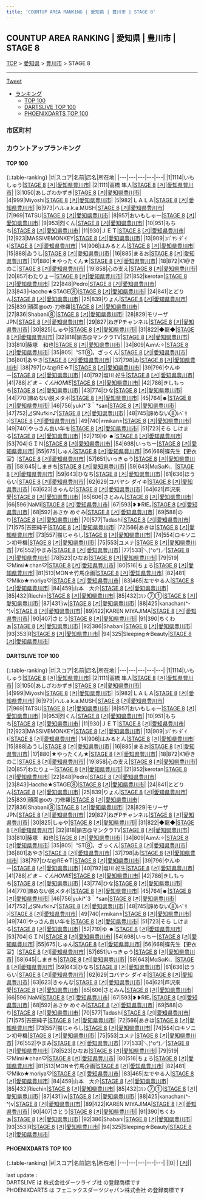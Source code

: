 ```yaml
---
title: 'COUNTUP AREA RANKING | 愛知県 | 豊川市 | STAGE 8'
---
```

## COUNTUP AREA RANKING | 愛知県 | 豊川市 | STAGE 8

[TOP](/darts/rank/) > [愛知県](/darts/rank/愛知県/) > [豊川市](/darts/rank/愛知県/豊川市/) > STAGE 8

___

<a href="https://twitter.com/share?ref_src=twsrc%5Etfw" data-text="COUNTUP AREA RANKING | 愛知県豊川市STAGE 8" class="twitter-share-button" data-hashtags="DARTSLIVE,PHOENIXDARTS,darts,ダーツ" data-show-count="false">Tweet</a>

* [ランキング](#カウントアップランキング)
    * [TOP 100](#top-100)
    * [DARTSLIVE TOP 100](#dartslive-top-100)
    * [PHOENIXDARTS TOP 100](#phoenixdarts-top-100)

### 市区町村

<ul>

</ul>

### カウントアップランキング

#### TOP 100



{:.table-ranking}
|#|スコア|名前|店名|所在地|
|---|---|---|---|---|
|1|1114|<span class="rank-name-dl">いもしゅう</span>|<a href="/darts/rank/shops/cda87fc7fda739930d9b047a20a7ba1e.html">STAGE 8</a> <a href="https://search.dartslive.com/jp/shop/cda87fc7fda739930d9b047a20a7ba1e">[↗]</a>|<a href="/darts/rank/愛知県/豊川市">愛知県豊川市</a>|
|2|1111|<span class="rank-name-dl">高橋 隼人</span>|<a href="/darts/rank/shops/cda87fc7fda739930d9b047a20a7ba1e.html">STAGE 8</a> <a href="https://search.dartslive.com/jp/shop/cda87fc7fda739930d9b047a20a7ba1e">[↗]</a>|<a href="/darts/rank/愛知県/豊川市">愛知県豊川市</a>|
|3|1050|<span class="rank-name-dl">あしざわかずき</span>|<a href="/darts/rank/shops/cda87fc7fda739930d9b047a20a7ba1e.html">STAGE 8</a> <a href="https://search.dartslive.com/jp/shop/cda87fc7fda739930d9b047a20a7ba1e">[↗]</a>|<a href="/darts/rank/愛知県/豊川市">愛知県豊川市</a>|
|4|999|<span class="rank-name-dl">Miyoshi</span>|<a href="/darts/rank/shops/cda87fc7fda739930d9b047a20a7ba1e.html">STAGE 8</a> <a href="https://search.dartslive.com/jp/shop/cda87fc7fda739930d9b047a20a7ba1e">[↗]</a>|<a href="/darts/rank/愛知県/豊川市">愛知県豊川市</a>|
|5|982|<span class="rank-name-dl">ＬＡＬＡ</span>|<a href="/darts/rank/shops/cda87fc7fda739930d9b047a20a7ba1e.html">STAGE 8</a> <a href="https://search.dartslive.com/jp/shop/cda87fc7fda739930d9b047a20a7ba1e">[↗]</a>|<a href="/darts/rank/愛知県/豊川市">愛知県豊川市</a>|
|6|973|<span class="rank-name-dl">ハル.a.k.a.MUSH</span>|<a href="/darts/rank/shops/cda87fc7fda739930d9b047a20a7ba1e.html">STAGE 8</a> <a href="https://search.dartslive.com/jp/shop/cda87fc7fda739930d9b047a20a7ba1e">[↗]</a>|<a href="/darts/rank/愛知県/豊川市">愛知県豊川市</a>|
|7|969|<span class="rank-name-dl">TATSU</span>|<a href="/darts/rank/shops/cda87fc7fda739930d9b047a20a7ba1e.html">STAGE 8</a> <a href="https://search.dartslive.com/jp/shop/cda87fc7fda739930d9b047a20a7ba1e">[↗]</a>|<a href="/darts/rank/愛知県/豊川市">愛知県豊川市</a>|
|8|957|<span class="rank-name-dl">おいもしゅー</span>|<a href="/darts/rank/shops/cda87fc7fda739930d9b047a20a7ba1e.html">STAGE 8</a> <a href="https://search.dartslive.com/jp/shop/cda87fc7fda739930d9b047a20a7ba1e">[↗]</a>|<a href="/darts/rank/愛知県/豊川市">愛知県豊川市</a>|
|9|953|<span class="rank-name-dl">烈くん</span>|<a href="/darts/rank/shops/cda87fc7fda739930d9b047a20a7ba1e.html">STAGE 8</a> <a href="https://search.dartslive.com/jp/shop/cda87fc7fda739930d9b047a20a7ba1e">[↗]</a>|<a href="/darts/rank/愛知県/豊川市">愛知県豊川市</a>|
|10|951|<span class="rank-name-dl">もちち</span>|<a href="/darts/rank/shops/cda87fc7fda739930d9b047a20a7ba1e.html">STAGE 8</a> <a href="https://search.dartslive.com/jp/shop/cda87fc7fda739930d9b047a20a7ba1e">[↗]</a>|<a href="/darts/rank/愛知県/豊川市">愛知県豊川市</a>|
|11|930|<span class="rank-name-dl">ＪＥＴ</span>|<a href="/darts/rank/shops/cda87fc7fda739930d9b047a20a7ba1e.html">STAGE 8</a> <a href="https://search.dartslive.com/jp/shop/cda87fc7fda739930d9b047a20a7ba1e">[↗]</a>|<a href="/darts/rank/愛知県/豊川市">愛知県豊川市</a>|
|12|923|<span class="rank-name-dl">MASSIVEMONKEY</span>|<a href="/darts/rank/shops/cda87fc7fda739930d9b047a20a7ba1e.html">STAGE 8</a> <a href="https://search.dartslive.com/jp/shop/cda87fc7fda739930d9b047a20a7ba1e">[↗]</a>|<a href="/darts/rank/愛知県/豊川市">愛知県豊川市</a>|
|13|909|<span class="rank-name-dl">ｺﾊﾞﾔｼ ﾀﾞｲｷ</span>|<a href="/darts/rank/shops/cda87fc7fda739930d9b047a20a7ba1e.html">STAGE 8</a> <a href="https://search.dartslive.com/jp/shop/cda87fc7fda739930d9b047a20a7ba1e">[↗]</a>|<a href="/darts/rank/愛知県/豊川市">愛知県豊川市</a>|
|14|906|<span class="rank-name-dl">はみるとん</span>|<a href="/darts/rank/shops/cda87fc7fda739930d9b047a20a7ba1e.html">STAGE 8</a> <a href="https://search.dartslive.com/jp/shop/cda87fc7fda739930d9b047a20a7ba1e">[↗]</a>|<a href="/darts/rank/愛知県/豊川市">愛知県豊川市</a>|
|15|888|<span class="rank-name-dl">ゐうし</span>|<a href="/darts/rank/shops/cda87fc7fda739930d9b047a20a7ba1e.html">STAGE 8</a> <a href="https://search.dartslive.com/jp/shop/cda87fc7fda739930d9b047a20a7ba1e">[↗]</a>|<a href="/darts/rank/愛知県/豊川市">愛知県豊川市</a>|
|16|885|<span class="rank-name-dl">まるお</span>|<a href="/darts/rank/shops/cda87fc7fda739930d9b047a20a7ba1e.html">STAGE 8</a> <a href="https://search.dartslive.com/jp/shop/cda87fc7fda739930d9b047a20a7ba1e">[↗]</a>|<a href="/darts/rank/愛知県/豊川市">愛知県豊川市</a>|
|17|880|<span class="rank-name-dl">★やったくん★</span>|<a href="/darts/rank/shops/cda87fc7fda739930d9b047a20a7ba1e.html">STAGE 8</a> <a href="https://search.dartslive.com/jp/shop/cda87fc7fda739930d9b047a20a7ba1e">[↗]</a>|<a href="/darts/rank/愛知県/豊川市">愛知県豊川市</a>|
|18|872|<span class="rank-name-dl">K1@きのこ</span>|<a href="/darts/rank/shops/cda87fc7fda739930d9b047a20a7ba1e.html">STAGE 8</a> <a href="https://search.dartslive.com/jp/shop/cda87fc7fda739930d9b047a20a7ba1e">[↗]</a>|<a href="/darts/rank/愛知県/豊川市">愛知県豊川市</a>|
|19|858|<span class="rank-name-dl">心の支え</span>|<a href="/darts/rank/shops/cda87fc7fda739930d9b047a20a7ba1e.html">STAGE 8</a> <a href="https://search.dartslive.com/jp/shop/cda87fc7fda739930d9b047a20a7ba1e">[↗]</a>|<a href="/darts/rank/愛知県/豊川市">愛知県豊川市</a>|
|20|857|<span class="rank-name-dl">わたりょー</span>|<a href="/darts/rank/shops/cda87fc7fda739930d9b047a20a7ba1e.html">STAGE 8</a> <a href="https://search.dartslive.com/jp/shop/cda87fc7fda739930d9b047a20a7ba1e">[↗]</a>|<a href="/darts/rank/愛知県/豊川市">愛知県豊川市</a>|
|21|852|<span class="rank-name-dl">kerotan</span>|<a href="/darts/rank/shops/cda87fc7fda739930d9b047a20a7ba1e.html">STAGE 8</a> <a href="https://search.dartslive.com/jp/shop/cda87fc7fda739930d9b047a20a7ba1e">[↗]</a>|<a href="/darts/rank/愛知県/豊川市">愛知県豊川市</a>|
|22|848|<span class="rank-name-dl">Pedro</span>|<a href="/darts/rank/shops/cda87fc7fda739930d9b047a20a7ba1e.html">STAGE 8</a> <a href="https://search.dartslive.com/jp/shop/cda87fc7fda739930d9b047a20a7ba1e">[↗]</a>|<a href="/darts/rank/愛知県/豊川市">愛知県豊川市</a>|
|23|843|<span class="rank-name-dl">Haccho★STAGE⑧</span>|<a href="/darts/rank/shops/cda87fc7fda739930d9b047a20a7ba1e.html">STAGE 8</a> <a href="https://search.dartslive.com/jp/shop/cda87fc7fda739930d9b047a20a7ba1e">[↗]</a>|<a href="/darts/rank/愛知県/豊川市">愛知県豊川市</a>|
|24|841|<span class="rank-name-dl">とどりん</span>|<a href="/darts/rank/shops/cda87fc7fda739930d9b047a20a7ba1e.html">STAGE 8</a> <a href="https://search.dartslive.com/jp/shop/cda87fc7fda739930d9b047a20a7ba1e">[↗]</a>|<a href="/darts/rank/愛知県/豊川市">愛知県豊川市</a>|
|25|839|<span class="rank-name-dl">りょん</span>|<a href="/darts/rank/shops/cda87fc7fda739930d9b047a20a7ba1e.html">STAGE 8</a> <a href="https://search.dartslive.com/jp/shop/cda87fc7fda739930d9b047a20a7ba1e">[↗]</a>|<a href="/darts/rank/愛知県/豊川市">愛知県豊川市</a>|
|25|839|<span class="rank-name-dl">顔面@oの-刀修羅</span>|<a href="/darts/rank/shops/cda87fc7fda739930d9b047a20a7ba1e.html">STAGE 8</a> <a href="https://search.dartslive.com/jp/shop/cda87fc7fda739930d9b047a20a7ba1e">[↗]</a>|<a href="/darts/rank/愛知県/豊川市">愛知県豊川市</a>|
|27|836|<span class="rank-name-dl">Shabani⑧</span>|<a href="/darts/rank/shops/cda87fc7fda739930d9b047a20a7ba1e.html">STAGE 8</a> <a href="https://search.dartslive.com/jp/shop/cda87fc7fda739930d9b047a20a7ba1e">[↗]</a>|<a href="/darts/rank/愛知県/豊川市">愛知県豊川市</a>|
|28|829|<span class="rank-name-dl">モリーザ JPN</span>|<a href="/darts/rank/shops/cda87fc7fda739930d9b047a20a7ba1e.html">STAGE 8</a> <a href="https://search.dartslive.com/jp/shop/cda87fc7fda739930d9b047a20a7ba1e">[↗]</a>|<a href="/darts/rank/愛知県/豊川市">愛知県豊川市</a>|
|29|827|<span class="rank-name-dl">ねぎPチャンネル</span>|<a href="/darts/rank/shops/cda87fc7fda739930d9b047a20a7ba1e.html">STAGE 8</a> <a href="https://search.dartslive.com/jp/shop/cda87fc7fda739930d9b047a20a7ba1e">[↗]</a>|<a href="/darts/rank/愛知県/豊川市">愛知県豊川市</a>|
|30|825|<span class="rank-name-dl">しゅや</span>|<a href="/darts/rank/shops/cda87fc7fda739930d9b047a20a7ba1e.html">STAGE 8</a> <a href="https://search.dartslive.com/jp/shop/cda87fc7fda739930d9b047a20a7ba1e">[↗]</a>|<a href="/darts/rank/愛知県/豊川市">愛知県豊川市</a>|
|31|822|<span class="rank-name-dl">◆龍◆</span>|<a href="/darts/rank/shops/cda87fc7fda739930d9b047a20a7ba1e.html">STAGE 8</a> <a href="https://search.dartslive.com/jp/shop/cda87fc7fda739930d9b047a20a7ba1e">[↗]</a>|<a href="/darts/rank/愛知県/豊川市">愛知県豊川市</a>|
|32|818|<span class="rank-name-dl">諭吉@マンクラTV</span>|<a href="/darts/rank/shops/cda87fc7fda739930d9b047a20a7ba1e.html">STAGE 8</a> <a href="https://search.dartslive.com/jp/shop/cda87fc7fda739930d9b047a20a7ba1e">[↗]</a>|<a href="/darts/rank/愛知県/豊川市">愛知県豊川市</a>|
|33|810|<span class="rank-name-dl">藤塚　和也</span>|<a href="/darts/rank/shops/cda87fc7fda739930d9b047a20a7ba1e.html">STAGE 8</a> <a href="https://search.dartslive.com/jp/shop/cda87fc7fda739930d9b047a20a7ba1e">[↗]</a>|<a href="/darts/rank/愛知県/豊川市">愛知県豊川市</a>|
|34|809|<span class="rank-name-dl">Aɹmʎ:✧︎</span>|<a href="/darts/rank/shops/cda87fc7fda739930d9b047a20a7ba1e.html">STAGE 8</a> <a href="https://search.dartslive.com/jp/shop/cda87fc7fda739930d9b047a20a7ba1e">[↗]</a>|<a href="/darts/rank/愛知県/豊川市">愛知県豊川市</a>|
|35|805|<span class="rank-name-dl">〝ST⑧〟ざっくん</span>|<a href="/darts/rank/shops/cda87fc7fda739930d9b047a20a7ba1e.html">STAGE 8</a> <a href="https://search.dartslive.com/jp/shop/cda87fc7fda739930d9b047a20a7ba1e">[↗]</a>|<a href="/darts/rank/愛知県/豊川市">愛知県豊川市</a>|
|36|801|<span class="rank-name-dl">あやき</span>|<a href="/darts/rank/shops/cda87fc7fda739930d9b047a20a7ba1e.html">STAGE 8</a> <a href="https://search.dartslive.com/jp/shop/cda87fc7fda739930d9b047a20a7ba1e">[↗]</a>|<a href="/darts/rank/愛知県/豊川市">愛知県豊川市</a>|
|37|798|<span class="rank-name-dl">ゐ</span>|<a href="/darts/rank/shops/cda87fc7fda739930d9b047a20a7ba1e.html">STAGE 8</a> <a href="https://search.dartslive.com/jp/shop/cda87fc7fda739930d9b047a20a7ba1e">[↗]</a>|<a href="/darts/rank/愛知県/豊川市">愛知県豊川市</a>|
|38|797|<span class="rank-name-dl">ひな@RE☆T</span>|<a href="/darts/rank/shops/cda87fc7fda739930d9b047a20a7ba1e.html">STAGE 8</a> <a href="https://search.dartslive.com/jp/shop/cda87fc7fda739930d9b047a20a7ba1e">[↗]</a>|<a href="/darts/rank/愛知県/豊川市">愛知県豊川市</a>|
|39|796|<span class="rank-name-dl">やんゆー</span>|<a href="/darts/rank/shops/cda87fc7fda739930d9b047a20a7ba1e.html">STAGE 8</a> <a href="https://search.dartslive.com/jp/shop/cda87fc7fda739930d9b047a20a7ba1e">[↗]</a>|<a href="/darts/rank/愛知県/豊川市">愛知県豊川市</a>|
|40|792|<span class="rank-name-dl">塩川 妃生</span>|<a href="/darts/rank/shops/cda87fc7fda739930d9b047a20a7ba1e.html">STAGE 8</a> <a href="https://search.dartslive.com/jp/shop/cda87fc7fda739930d9b047a20a7ba1e">[↗]</a>|<a href="/darts/rank/愛知県/豊川市">愛知県豊川市</a>|
|41|788|<span class="rank-name-dl">ど$ま-くんHOMIE$</span>|<a href="/darts/rank/shops/cda87fc7fda739930d9b047a20a7ba1e.html">STAGE 8</a> <a href="https://search.dartslive.com/jp/shop/cda87fc7fda739930d9b047a20a7ba1e">[↗]</a>|<a href="/darts/rank/愛知県/豊川市">愛知県豊川市</a>|
|42|786|<span class="rank-name-dl">きしもっち</span>|<a href="/darts/rank/shops/cda87fc7fda739930d9b047a20a7ba1e.html">STAGE 8</a> <a href="https://search.dartslive.com/jp/shop/cda87fc7fda739930d9b047a20a7ba1e">[↗]</a>|<a href="/darts/rank/愛知県/豊川市">愛知県豊川市</a>|
|43|774|<span class="rank-name-dl">ひな</span>|<a href="/darts/rank/shops/cda87fc7fda739930d9b047a20a7ba1e.html">STAGE 8</a> <a href="https://search.dartslive.com/jp/shop/cda87fc7fda739930d9b047a20a7ba1e">[↗]</a>|<a href="/darts/rank/愛知県/豊川市">愛知県豊川市</a>|
|44|770|<span class="rank-name-dl">諦めない脱メタボ</span>|<a href="/darts/rank/shops/cda87fc7fda739930d9b047a20a7ba1e.html">STAGE 8</a> <a href="https://search.dartslive.com/jp/shop/cda87fc7fda739930d9b047a20a7ba1e">[↗]</a>|<a href="/darts/rank/愛知県/豊川市">愛知県豊川市</a>|
|45|764|<span class="rank-name-dl">☻</span>|<a href="/darts/rank/shops/cda87fc7fda739930d9b047a20a7ba1e.html">STAGE 8</a> <a href="https://search.dartslive.com/jp/shop/cda87fc7fda739930d9b047a20a7ba1e">[↗]</a>|<a href="/darts/rank/愛知県/豊川市">愛知県豊川市</a>|
|46|756|<span class="rank-name-dl">yuki*´3｀*san</span>|<a href="/darts/rank/shops/cda87fc7fda739930d9b047a20a7ba1e.html">STAGE 8</a> <a href="https://search.dartslive.com/jp/shop/cda87fc7fda739930d9b047a20a7ba1e">[↗]</a>|<a href="/darts/rank/愛知県/豊川市">愛知県豊川市</a>|
|47|752|<span class="rank-name-dl">⊿SNufkin♪</span>|<a href="/darts/rank/shops/cda87fc7fda739930d9b047a20a7ba1e.html">STAGE 8</a> <a href="https://search.dartslive.com/jp/shop/cda87fc7fda739930d9b047a20a7ba1e">[↗]</a>|<a href="/darts/rank/愛知県/豊川市">愛知県豊川市</a>|
|48|745|<span class="rank-name-dl">諦めない⑧ﾚﾍﾞﾘﾝ</span>|<a href="/darts/rank/shops/cda87fc7fda739930d9b047a20a7ba1e.html">STAGE 8</a> <a href="https://search.dartslive.com/jp/shop/cda87fc7fda739930d9b047a20a7ba1e">[↗]</a>|<a href="/darts/rank/愛知県/豊川市">愛知県豊川市</a>|
|49|740|<span class="rank-name-dl">⭐︎mikan⭐︎</span>|<a href="/darts/rank/shops/cda87fc7fda739930d9b047a20a7ba1e.html">STAGE 8</a> <a href="https://search.dartslive.com/jp/shop/cda87fc7fda739930d9b047a20a7ba1e">[↗]</a>|<a href="/darts/rank/愛知県/豊川市">愛知県豊川市</a>|
|49|740|<span class="rank-name-dl">やっさん良い年を</span>|<a href="/darts/rank/shops/cda87fc7fda739930d9b047a20a7ba1e.html">STAGE 8</a> <a href="https://search.dartslive.com/jp/shop/cda87fc7fda739930d9b047a20a7ba1e">[↗]</a>|<a href="/darts/rank/愛知県/豊川市">愛知県豊川市</a>|
|51|723|<span class="rank-name-dl">そら しけまる</span>|<a href="/darts/rank/shops/cda87fc7fda739930d9b047a20a7ba1e.html">STAGE 8</a> <a href="https://search.dartslive.com/jp/shop/cda87fc7fda739930d9b047a20a7ba1e">[↗]</a>|<a href="/darts/rank/愛知県/豊川市">愛知県豊川市</a>|
|52|719|<span class="rank-name-dl">ゆ ☻</span>|<a href="/darts/rank/shops/cda87fc7fda739930d9b047a20a7ba1e.html">STAGE 8</a> <a href="https://search.dartslive.com/jp/shop/cda87fc7fda739930d9b047a20a7ba1e">[↗]</a>|<a href="/darts/rank/愛知県/豊川市">愛知県豊川市</a>|
|53|704|<span class="rank-name-dl">ＧＩＮ</span>|<a href="/darts/rank/shops/cda87fc7fda739930d9b047a20a7ba1e.html">STAGE 8</a> <a href="https://search.dartslive.com/jp/shop/cda87fc7fda739930d9b047a20a7ba1e">[↗]</a>|<a href="/darts/rank/愛知県/豊川市">愛知県豊川市</a>|
|54|698|<span class="rank-name-dl">いっちー</span>|<a href="/darts/rank/shops/cda87fc7fda739930d9b047a20a7ba1e.html">STAGE 8</a> <a href="https://search.dartslive.com/jp/shop/cda87fc7fda739930d9b047a20a7ba1e">[↗]</a>|<a href="/darts/rank/愛知県/豊川市">愛知県豊川市</a>|
|55|675|<span class="rank-name-dl">しゅん</span>|<a href="/darts/rank/shops/cda87fc7fda739930d9b047a20a7ba1e.html">STAGE 8</a> <a href="https://search.dartslive.com/jp/shop/cda87fc7fda739930d9b047a20a7ba1e">[↗]</a>|<a href="/darts/rank/愛知県/豊川市">愛知県豊川市</a>|
|56|668|<span class="rank-name-dl">蝶先生【更衣室】</span>|<a href="/darts/rank/shops/cda87fc7fda739930d9b047a20a7ba1e.html">STAGE 8</a> <a href="https://search.dartslive.com/jp/shop/cda87fc7fda739930d9b047a20a7ba1e">[↗]</a>|<a href="/darts/rank/愛知県/豊川市">愛知県豊川市</a>|
|57|651|<span class="rank-name-dl">いっきゅう</span>|<a href="/darts/rank/shops/cda87fc7fda739930d9b047a20a7ba1e.html">STAGE 8</a> <a href="https://search.dartslive.com/jp/shop/cda87fc7fda739930d9b047a20a7ba1e">[↗]</a>|<a href="/darts/rank/愛知県/豊川市">愛知県豊川市</a>|
|58|645|<span class="rank-name-dl">しまきち</span>|<a href="/darts/rank/shops/cda87fc7fda739930d9b047a20a7ba1e.html">STAGE 8</a> <a href="https://search.dartslive.com/jp/shop/cda87fc7fda739930d9b047a20a7ba1e">[↗]</a>|<a href="/darts/rank/愛知県/豊川市">愛知県豊川市</a>|
|59|643|<span class="rank-name-dl">ΜαSαΚι．</span>|<a href="/darts/rank/shops/cda87fc7fda739930d9b047a20a7ba1e.html">STAGE 8</a> <a href="https://search.dartslive.com/jp/shop/cda87fc7fda739930d9b047a20a7ba1e">[↗]</a>|<a href="/darts/rank/愛知県/豊川市">愛知県豊川市</a>|
|59|643|<span class="rank-name-dl">ひなち</span>|<a href="/darts/rank/shops/cda87fc7fda739930d9b047a20a7ba1e.html">STAGE 8</a> <a href="https://search.dartslive.com/jp/shop/cda87fc7fda739930d9b047a20a7ba1e">[↗]</a>|<a href="/darts/rank/愛知県/豊川市">愛知県豊川市</a>|
|61|636|<span class="rank-name-dl">ほうらい</span>|<a href="/darts/rank/shops/cda87fc7fda739930d9b047a20a7ba1e.html">STAGE 8</a> <a href="https://search.dartslive.com/jp/shop/cda87fc7fda739930d9b047a20a7ba1e">[↗]</a>|<a href="/darts/rank/愛知県/豊川市">愛知県豊川市</a>|
|62|629|<span class="rank-name-dl">コバヤシ ダイキ</span>|<a href="/darts/rank/shops/cda87fc7fda739930d9b047a20a7ba1e.html">STAGE 8</a> <a href="https://search.dartslive.com/jp/shop/cda87fc7fda739930d9b047a20a7ba1e">[↗]</a>|<a href="/darts/rank/愛知県/豊川市">愛知県豊川市</a>|
|63|623|<span class="rank-name-dl">きゃんな</span>|<a href="/darts/rank/shops/cda87fc7fda739930d9b047a20a7ba1e.html">STAGE 8</a> <a href="https://search.dartslive.com/jp/shop/cda87fc7fda739930d9b047a20a7ba1e">[↗]</a>|<a href="/darts/rank/愛知県/豊川市">愛知県豊川市</a>|
|64|621|<span class="rank-name-dl">芦沢來愛</span>|<a href="/darts/rank/shops/cda87fc7fda739930d9b047a20a7ba1e.html">STAGE 8</a> <a href="https://search.dartslive.com/jp/shop/cda87fc7fda739930d9b047a20a7ba1e">[↗]</a>|<a href="/darts/rank/愛知県/豊川市">愛知県豊川市</a>|
|65|606|<span class="rank-name-dl">さとみん</span>|<a href="/darts/rank/shops/cda87fc7fda739930d9b047a20a7ba1e.html">STAGE 8</a> <a href="https://search.dartslive.com/jp/shop/cda87fc7fda739930d9b047a20a7ba1e">[↗]</a>|<a href="/darts/rank/愛知県/豊川市">愛知県豊川市</a>|
|66|596|<span class="rank-name-dl">NaMi</span>|<a href="/darts/rank/shops/cda87fc7fda739930d9b047a20a7ba1e.html">STAGE 8</a> <a href="https://search.dartslive.com/jp/shop/cda87fc7fda739930d9b047a20a7ba1e">[↗]</a>|<a href="/darts/rank/愛知県/豊川市">愛知県豊川市</a>|
|67|593|<span class="rank-name-dl">❥❥RIE｡</span>|<a href="/darts/rank/shops/cda87fc7fda739930d9b047a20a7ba1e.html">STAGE 8</a> <a href="https://search.dartslive.com/jp/shop/cda87fc7fda739930d9b047a20a7ba1e">[↗]</a>|<a href="/darts/rank/愛知県/豊川市">愛知県豊川市</a>|
|68|592|<span class="rank-name-dl">あさか めぐみ</span>|<a href="/darts/rank/shops/cda87fc7fda739930d9b047a20a7ba1e.html">STAGE 8</a> <a href="https://search.dartslive.com/jp/shop/cda87fc7fda739930d9b047a20a7ba1e">[↗]</a>|<a href="/darts/rank/愛知県/豊川市">愛知県豊川市</a>|
|69|588|<span class="rank-name-dl">のり</span>|<a href="/darts/rank/shops/cda87fc7fda739930d9b047a20a7ba1e.html">STAGE 8</a> <a href="https://search.dartslive.com/jp/shop/cda87fc7fda739930d9b047a20a7ba1e">[↗]</a>|<a href="/darts/rank/愛知県/豊川市">愛知県豊川市</a>|
|70|577|<span class="rank-name-dl">Tadashi</span>|<a href="/darts/rank/shops/cda87fc7fda739930d9b047a20a7ba1e.html">STAGE 8</a> <a href="https://search.dartslive.com/jp/shop/cda87fc7fda739930d9b047a20a7ba1e">[↗]</a>|<a href="/darts/rank/愛知県/豊川市">愛知県豊川市</a>|
|71|575|<span class="rank-name-dl">吉田純子</span>|<a href="/darts/rank/shops/cda87fc7fda739930d9b047a20a7ba1e.html">STAGE 8</a> <a href="https://search.dartslive.com/jp/shop/cda87fc7fda739930d9b047a20a7ba1e">[↗]</a>|<a href="/darts/rank/愛知県/豊川市">愛知県豊川市</a>|
|72|566|<span class="rank-name-dl">あきは</span>|<a href="/darts/rank/shops/cda87fc7fda739930d9b047a20a7ba1e.html">STAGE 8</a> <a href="https://search.dartslive.com/jp/shop/cda87fc7fda739930d9b047a20a7ba1e">[↗]</a>|<a href="/darts/rank/愛知県/豊川市">愛知県豊川市</a>|
|73|557|<span class="rank-name-dl">猫じゃらし</span>|<a href="/darts/rank/shops/cda87fc7fda739930d9b047a20a7ba1e.html">STAGE 8</a> <a href="https://search.dartslive.com/jp/shop/cda87fc7fda739930d9b047a20a7ba1e">[↗]</a>|<a href="/darts/rank/愛知県/豊川市">愛知県豊川市</a>|
|74|554|<span class="rank-name-dl">ロキソニン初号機</span>|<a href="/darts/rank/shops/cda87fc7fda739930d9b047a20a7ba1e.html">STAGE 8</a> <a href="https://search.dartslive.com/jp/shop/cda87fc7fda739930d9b047a20a7ba1e">[↗]</a>|<a href="/darts/rank/愛知県/豊川市">愛知県豊川市</a>|
|75|553|<span class="rank-name-dl">ユメナ</span>|<a href="/darts/rank/shops/cda87fc7fda739930d9b047a20a7ba1e.html">STAGE 8</a> <a href="https://search.dartslive.com/jp/shop/cda87fc7fda739930d9b047a20a7ba1e">[↗]</a>|<a href="/darts/rank/愛知県/豊川市">愛知県豊川市</a>|
|76|552|<span class="rank-name-dl">やまみ</span>|<a href="/darts/rank/shops/cda87fc7fda739930d9b047a20a7ba1e.html">STAGE 8</a> <a href="https://search.dartslive.com/jp/shop/cda87fc7fda739930d9b047a20a7ba1e">[↗]</a>|<a href="/darts/rank/愛知県/豊川市">愛知県豊川市</a>|
|77|533|<span class="rank-name-dl">＼(^o^)／</span>|<a href="/darts/rank/shops/cda87fc7fda739930d9b047a20a7ba1e.html">STAGE 8</a> <a href="https://search.dartslive.com/jp/shop/cda87fc7fda739930d9b047a20a7ba1e">[↗]</a>|<a href="/darts/rank/愛知県/豊川市">愛知県豊川市</a>|
|78|523|<span class="rank-name-dl">ひなお</span>|<a href="/darts/rank/shops/cda87fc7fda739930d9b047a20a7ba1e.html">STAGE 8</a> <a href="https://search.dartslive.com/jp/shop/cda87fc7fda739930d9b047a20a7ba1e">[↗]</a>|<a href="/darts/rank/愛知県/豊川市">愛知県豊川市</a>|
|79|519|<span class="rank-name-dl">♡Mimi★chan♡</span>|<a href="/darts/rank/shops/cda87fc7fda739930d9b047a20a7ba1e.html">STAGE 8</a> <a href="https://search.dartslive.com/jp/shop/cda87fc7fda739930d9b047a20a7ba1e">[↗]</a>|<a href="/darts/rank/愛知県/豊川市">愛知県豊川市</a>|
|80|516|<span class="rank-name-dl">ちょろ</span>|<a href="/darts/rank/shops/cda87fc7fda739930d9b047a20a7ba1e.html">STAGE 8</a> <a href="https://search.dartslive.com/jp/shop/cda87fc7fda739930d9b047a20a7ba1e">[↗]</a>|<a href="/darts/rank/愛知県/豊川市">愛知県豊川市</a>|
|81|513|<span class="rank-name-dl">MON☆竹馬企画</span>|<a href="/darts/rank/shops/cda87fc7fda739930d9b047a20a7ba1e.html">STAGE 8</a> <a href="https://search.dartslive.com/jp/shop/cda87fc7fda739930d9b047a20a7ba1e">[↗]</a>|<a href="/darts/rank/愛知県/豊川市">愛知県豊川市</a>|
|82|481|<span class="rank-name-dl">♡Miko★moriya♡</span>|<a href="/darts/rank/shops/cda87fc7fda739930d9b047a20a7ba1e.html">STAGE 8</a> <a href="https://search.dartslive.com/jp/shop/cda87fc7fda739930d9b047a20a7ba1e">[↗]</a>|<a href="/darts/rank/愛知県/豊川市">愛知県豊川市</a>|
|83|465|<span class="rank-name-dl">左でやる人</span>|<a href="/darts/rank/shops/cda87fc7fda739930d9b047a20a7ba1e.html">STAGE 8</a> <a href="https://search.dartslive.com/jp/shop/cda87fc7fda739930d9b047a20a7ba1e">[↗]</a>|<a href="/darts/rank/愛知県/豊川市">愛知県豊川市</a>|
|84|459|<span class="rank-name-dl">山本　大介</span>|<a href="/darts/rank/shops/cda87fc7fda739930d9b047a20a7ba1e.html">STAGE 8</a> <a href="https://search.dartslive.com/jp/shop/cda87fc7fda739930d9b047a20a7ba1e">[↗]</a>|<a href="/darts/rank/愛知県/豊川市">愛知県豊川市</a>|
|85|432|<span class="rank-name-dl">Riechin</span>|<a href="/darts/rank/shops/cda87fc7fda739930d9b047a20a7ba1e.html">STAGE 8</a> <a href="https://search.dartslive.com/jp/shop/cda87fc7fda739930d9b047a20a7ba1e">[↗]</a>|<a href="/darts/rank/愛知県/豊川市">愛知県豊川市</a>|
|85|432|<span class="rank-name-dl">ｺﾘﾝ ⑦①</span>|<a href="/darts/rank/shops/cda87fc7fda739930d9b047a20a7ba1e.html">STAGE 8</a> <a href="https://search.dartslive.com/jp/shop/cda87fc7fda739930d9b047a20a7ba1e">[↗]</a>|<a href="/darts/rank/愛知県/豊川市">愛知県豊川市</a>|
|87|431|<span class="rank-name-dl">iw</span>|<a href="/darts/rank/shops/cda87fc7fda739930d9b047a20a7ba1e.html">STAGE 8</a> <a href="https://search.dartslive.com/jp/shop/cda87fc7fda739930d9b047a20a7ba1e">[↗]</a>|<a href="/darts/rank/愛知県/豊川市">愛知県豊川市</a>|
|88|425|<span class="rank-name-dl">kanachan(^-^)v</span>|<a href="/darts/rank/shops/cda87fc7fda739930d9b047a20a7ba1e.html">STAGE 8</a> <a href="https://search.dartslive.com/jp/shop/cda87fc7fda739930d9b047a20a7ba1e">[↗]</a>|<a href="/darts/rank/愛知県/豊川市">愛知県豊川市</a>|
|89|422|<span class="rank-name-dl">KAREN MIYAJIMA</span>|<a href="/darts/rank/shops/cda87fc7fda739930d9b047a20a7ba1e.html">STAGE 8</a> <a href="https://search.dartslive.com/jp/shop/cda87fc7fda739930d9b047a20a7ba1e">[↗]</a>|<a href="/darts/rank/愛知県/豊川市">愛知県豊川市</a>|
|90|407|<span class="rank-name-dl">さとう</span>|<a href="/darts/rank/shops/cda87fc7fda739930d9b047a20a7ba1e.html">STAGE 8</a> <a href="https://search.dartslive.com/jp/shop/cda87fc7fda739930d9b047a20a7ba1e">[↗]</a>|<a href="/darts/rank/愛知県/豊川市">愛知県豊川市</a>|
|91|390|<span class="rank-name-dl">ちくわぁ</span>|<a href="/darts/rank/shops/cda87fc7fda739930d9b047a20a7ba1e.html">STAGE 8</a> <a href="https://search.dartslive.com/jp/shop/cda87fc7fda739930d9b047a20a7ba1e">[↗]</a>|<a href="/darts/rank/愛知県/豊川市">愛知県豊川市</a>|
|92|386|<span class="rank-name-dl">Shabani</span>|<a href="/darts/rank/shops/cda87fc7fda739930d9b047a20a7ba1e.html">STAGE 8</a> <a href="https://search.dartslive.com/jp/shop/cda87fc7fda739930d9b047a20a7ba1e">[↗]</a>|<a href="/darts/rank/愛知県/豊川市">愛知県豊川市</a>|
|93|353|<span class="rank-name-dl">R</span>|<a href="/darts/rank/shops/cda87fc7fda739930d9b047a20a7ba1e.html">STAGE 8</a> <a href="https://search.dartslive.com/jp/shop/cda87fc7fda739930d9b047a20a7ba1e">[↗]</a>|<a href="/darts/rank/愛知県/豊川市">愛知県豊川市</a>|
|94|325|<span class="rank-name-dl">Sleeping☆Beauty</span>|<a href="/darts/rank/shops/cda87fc7fda739930d9b047a20a7ba1e.html">STAGE 8</a> <a href="https://search.dartslive.com/jp/shop/cda87fc7fda739930d9b047a20a7ba1e">[↗]</a>|<a href="/darts/rank/愛知県/豊川市">愛知県豊川市</a>|


#### DARTSLIVE TOP 100



{:.table-ranking}
|#|スコア|名前|店名|所在地|
|---|---|---|---|---|
|1|1114|<span class="rank-name-dl">いもしゅう</span>|<a href="/darts/rank/shops/cda87fc7fda739930d9b047a20a7ba1e.html">STAGE 8</a> <a href="https://search.dartslive.com/jp/shop/cda87fc7fda739930d9b047a20a7ba1e">[↗]</a>|<a href="/darts/rank/愛知県/豊川市">愛知県豊川市</a>|
|2|1111|<span class="rank-name-dl">高橋 隼人</span>|<a href="/darts/rank/shops/cda87fc7fda739930d9b047a20a7ba1e.html">STAGE 8</a> <a href="https://search.dartslive.com/jp/shop/cda87fc7fda739930d9b047a20a7ba1e">[↗]</a>|<a href="/darts/rank/愛知県/豊川市">愛知県豊川市</a>|
|3|1050|<span class="rank-name-dl">あしざわかずき</span>|<a href="/darts/rank/shops/cda87fc7fda739930d9b047a20a7ba1e.html">STAGE 8</a> <a href="https://search.dartslive.com/jp/shop/cda87fc7fda739930d9b047a20a7ba1e">[↗]</a>|<a href="/darts/rank/愛知県/豊川市">愛知県豊川市</a>|
|4|999|<span class="rank-name-dl">Miyoshi</span>|<a href="/darts/rank/shops/cda87fc7fda739930d9b047a20a7ba1e.html">STAGE 8</a> <a href="https://search.dartslive.com/jp/shop/cda87fc7fda739930d9b047a20a7ba1e">[↗]</a>|<a href="/darts/rank/愛知県/豊川市">愛知県豊川市</a>|
|5|982|<span class="rank-name-dl">ＬＡＬＡ</span>|<a href="/darts/rank/shops/cda87fc7fda739930d9b047a20a7ba1e.html">STAGE 8</a> <a href="https://search.dartslive.com/jp/shop/cda87fc7fda739930d9b047a20a7ba1e">[↗]</a>|<a href="/darts/rank/愛知県/豊川市">愛知県豊川市</a>|
|6|973|<span class="rank-name-dl">ハル.a.k.a.MUSH</span>|<a href="/darts/rank/shops/cda87fc7fda739930d9b047a20a7ba1e.html">STAGE 8</a> <a href="https://search.dartslive.com/jp/shop/cda87fc7fda739930d9b047a20a7ba1e">[↗]</a>|<a href="/darts/rank/愛知県/豊川市">愛知県豊川市</a>|
|7|969|<span class="rank-name-dl">TATSU</span>|<a href="/darts/rank/shops/cda87fc7fda739930d9b047a20a7ba1e.html">STAGE 8</a> <a href="https://search.dartslive.com/jp/shop/cda87fc7fda739930d9b047a20a7ba1e">[↗]</a>|<a href="/darts/rank/愛知県/豊川市">愛知県豊川市</a>|
|8|957|<span class="rank-name-dl">おいもしゅー</span>|<a href="/darts/rank/shops/cda87fc7fda739930d9b047a20a7ba1e.html">STAGE 8</a> <a href="https://search.dartslive.com/jp/shop/cda87fc7fda739930d9b047a20a7ba1e">[↗]</a>|<a href="/darts/rank/愛知県/豊川市">愛知県豊川市</a>|
|9|953|<span class="rank-name-dl">烈くん</span>|<a href="/darts/rank/shops/cda87fc7fda739930d9b047a20a7ba1e.html">STAGE 8</a> <a href="https://search.dartslive.com/jp/shop/cda87fc7fda739930d9b047a20a7ba1e">[↗]</a>|<a href="/darts/rank/愛知県/豊川市">愛知県豊川市</a>|
|10|951|<span class="rank-name-dl">もちち</span>|<a href="/darts/rank/shops/cda87fc7fda739930d9b047a20a7ba1e.html">STAGE 8</a> <a href="https://search.dartslive.com/jp/shop/cda87fc7fda739930d9b047a20a7ba1e">[↗]</a>|<a href="/darts/rank/愛知県/豊川市">愛知県豊川市</a>|
|11|930|<span class="rank-name-dl">ＪＥＴ</span>|<a href="/darts/rank/shops/cda87fc7fda739930d9b047a20a7ba1e.html">STAGE 8</a> <a href="https://search.dartslive.com/jp/shop/cda87fc7fda739930d9b047a20a7ba1e">[↗]</a>|<a href="/darts/rank/愛知県/豊川市">愛知県豊川市</a>|
|12|923|<span class="rank-name-dl">MASSIVEMONKEY</span>|<a href="/darts/rank/shops/cda87fc7fda739930d9b047a20a7ba1e.html">STAGE 8</a> <a href="https://search.dartslive.com/jp/shop/cda87fc7fda739930d9b047a20a7ba1e">[↗]</a>|<a href="/darts/rank/愛知県/豊川市">愛知県豊川市</a>|
|13|909|<span class="rank-name-dl">ｺﾊﾞﾔｼ ﾀﾞｲｷ</span>|<a href="/darts/rank/shops/cda87fc7fda739930d9b047a20a7ba1e.html">STAGE 8</a> <a href="https://search.dartslive.com/jp/shop/cda87fc7fda739930d9b047a20a7ba1e">[↗]</a>|<a href="/darts/rank/愛知県/豊川市">愛知県豊川市</a>|
|14|906|<span class="rank-name-dl">はみるとん</span>|<a href="/darts/rank/shops/cda87fc7fda739930d9b047a20a7ba1e.html">STAGE 8</a> <a href="https://search.dartslive.com/jp/shop/cda87fc7fda739930d9b047a20a7ba1e">[↗]</a>|<a href="/darts/rank/愛知県/豊川市">愛知県豊川市</a>|
|15|888|<span class="rank-name-dl">ゐうし</span>|<a href="/darts/rank/shops/cda87fc7fda739930d9b047a20a7ba1e.html">STAGE 8</a> <a href="https://search.dartslive.com/jp/shop/cda87fc7fda739930d9b047a20a7ba1e">[↗]</a>|<a href="/darts/rank/愛知県/豊川市">愛知県豊川市</a>|
|16|885|<span class="rank-name-dl">まるお</span>|<a href="/darts/rank/shops/cda87fc7fda739930d9b047a20a7ba1e.html">STAGE 8</a> <a href="https://search.dartslive.com/jp/shop/cda87fc7fda739930d9b047a20a7ba1e">[↗]</a>|<a href="/darts/rank/愛知県/豊川市">愛知県豊川市</a>|
|17|880|<span class="rank-name-dl">★やったくん★</span>|<a href="/darts/rank/shops/cda87fc7fda739930d9b047a20a7ba1e.html">STAGE 8</a> <a href="https://search.dartslive.com/jp/shop/cda87fc7fda739930d9b047a20a7ba1e">[↗]</a>|<a href="/darts/rank/愛知県/豊川市">愛知県豊川市</a>|
|18|872|<span class="rank-name-dl">K1@きのこ</span>|<a href="/darts/rank/shops/cda87fc7fda739930d9b047a20a7ba1e.html">STAGE 8</a> <a href="https://search.dartslive.com/jp/shop/cda87fc7fda739930d9b047a20a7ba1e">[↗]</a>|<a href="/darts/rank/愛知県/豊川市">愛知県豊川市</a>|
|19|858|<span class="rank-name-dl">心の支え</span>|<a href="/darts/rank/shops/cda87fc7fda739930d9b047a20a7ba1e.html">STAGE 8</a> <a href="https://search.dartslive.com/jp/shop/cda87fc7fda739930d9b047a20a7ba1e">[↗]</a>|<a href="/darts/rank/愛知県/豊川市">愛知県豊川市</a>|
|20|857|<span class="rank-name-dl">わたりょー</span>|<a href="/darts/rank/shops/cda87fc7fda739930d9b047a20a7ba1e.html">STAGE 8</a> <a href="https://search.dartslive.com/jp/shop/cda87fc7fda739930d9b047a20a7ba1e">[↗]</a>|<a href="/darts/rank/愛知県/豊川市">愛知県豊川市</a>|
|21|852|<span class="rank-name-dl">kerotan</span>|<a href="/darts/rank/shops/cda87fc7fda739930d9b047a20a7ba1e.html">STAGE 8</a> <a href="https://search.dartslive.com/jp/shop/cda87fc7fda739930d9b047a20a7ba1e">[↗]</a>|<a href="/darts/rank/愛知県/豊川市">愛知県豊川市</a>|
|22|848|<span class="rank-name-dl">Pedro</span>|<a href="/darts/rank/shops/cda87fc7fda739930d9b047a20a7ba1e.html">STAGE 8</a> <a href="https://search.dartslive.com/jp/shop/cda87fc7fda739930d9b047a20a7ba1e">[↗]</a>|<a href="/darts/rank/愛知県/豊川市">愛知県豊川市</a>|
|23|843|<span class="rank-name-dl">Haccho★STAGE⑧</span>|<a href="/darts/rank/shops/cda87fc7fda739930d9b047a20a7ba1e.html">STAGE 8</a> <a href="https://search.dartslive.com/jp/shop/cda87fc7fda739930d9b047a20a7ba1e">[↗]</a>|<a href="/darts/rank/愛知県/豊川市">愛知県豊川市</a>|
|24|841|<span class="rank-name-dl">とどりん</span>|<a href="/darts/rank/shops/cda87fc7fda739930d9b047a20a7ba1e.html">STAGE 8</a> <a href="https://search.dartslive.com/jp/shop/cda87fc7fda739930d9b047a20a7ba1e">[↗]</a>|<a href="/darts/rank/愛知県/豊川市">愛知県豊川市</a>|
|25|839|<span class="rank-name-dl">りょん</span>|<a href="/darts/rank/shops/cda87fc7fda739930d9b047a20a7ba1e.html">STAGE 8</a> <a href="https://search.dartslive.com/jp/shop/cda87fc7fda739930d9b047a20a7ba1e">[↗]</a>|<a href="/darts/rank/愛知県/豊川市">愛知県豊川市</a>|
|25|839|<span class="rank-name-dl">顔面@oの-刀修羅</span>|<a href="/darts/rank/shops/cda87fc7fda739930d9b047a20a7ba1e.html">STAGE 8</a> <a href="https://search.dartslive.com/jp/shop/cda87fc7fda739930d9b047a20a7ba1e">[↗]</a>|<a href="/darts/rank/愛知県/豊川市">愛知県豊川市</a>|
|27|836|<span class="rank-name-dl">Shabani⑧</span>|<a href="/darts/rank/shops/cda87fc7fda739930d9b047a20a7ba1e.html">STAGE 8</a> <a href="https://search.dartslive.com/jp/shop/cda87fc7fda739930d9b047a20a7ba1e">[↗]</a>|<a href="/darts/rank/愛知県/豊川市">愛知県豊川市</a>|
|28|829|<span class="rank-name-dl">モリーザ JPN</span>|<a href="/darts/rank/shops/cda87fc7fda739930d9b047a20a7ba1e.html">STAGE 8</a> <a href="https://search.dartslive.com/jp/shop/cda87fc7fda739930d9b047a20a7ba1e">[↗]</a>|<a href="/darts/rank/愛知県/豊川市">愛知県豊川市</a>|
|29|827|<span class="rank-name-dl">ねぎPチャンネル</span>|<a href="/darts/rank/shops/cda87fc7fda739930d9b047a20a7ba1e.html">STAGE 8</a> <a href="https://search.dartslive.com/jp/shop/cda87fc7fda739930d9b047a20a7ba1e">[↗]</a>|<a href="/darts/rank/愛知県/豊川市">愛知県豊川市</a>|
|30|825|<span class="rank-name-dl">しゅや</span>|<a href="/darts/rank/shops/cda87fc7fda739930d9b047a20a7ba1e.html">STAGE 8</a> <a href="https://search.dartslive.com/jp/shop/cda87fc7fda739930d9b047a20a7ba1e">[↗]</a>|<a href="/darts/rank/愛知県/豊川市">愛知県豊川市</a>|
|31|822|<span class="rank-name-dl">◆龍◆</span>|<a href="/darts/rank/shops/cda87fc7fda739930d9b047a20a7ba1e.html">STAGE 8</a> <a href="https://search.dartslive.com/jp/shop/cda87fc7fda739930d9b047a20a7ba1e">[↗]</a>|<a href="/darts/rank/愛知県/豊川市">愛知県豊川市</a>|
|32|818|<span class="rank-name-dl">諭吉@マンクラTV</span>|<a href="/darts/rank/shops/cda87fc7fda739930d9b047a20a7ba1e.html">STAGE 8</a> <a href="https://search.dartslive.com/jp/shop/cda87fc7fda739930d9b047a20a7ba1e">[↗]</a>|<a href="/darts/rank/愛知県/豊川市">愛知県豊川市</a>|
|33|810|<span class="rank-name-dl">藤塚　和也</span>|<a href="/darts/rank/shops/cda87fc7fda739930d9b047a20a7ba1e.html">STAGE 8</a> <a href="https://search.dartslive.com/jp/shop/cda87fc7fda739930d9b047a20a7ba1e">[↗]</a>|<a href="/darts/rank/愛知県/豊川市">愛知県豊川市</a>|
|34|809|<span class="rank-name-dl">Aɹmʎ:✧︎</span>|<a href="/darts/rank/shops/cda87fc7fda739930d9b047a20a7ba1e.html">STAGE 8</a> <a href="https://search.dartslive.com/jp/shop/cda87fc7fda739930d9b047a20a7ba1e">[↗]</a>|<a href="/darts/rank/愛知県/豊川市">愛知県豊川市</a>|
|35|805|<span class="rank-name-dl">〝ST⑧〟ざっくん</span>|<a href="/darts/rank/shops/cda87fc7fda739930d9b047a20a7ba1e.html">STAGE 8</a> <a href="https://search.dartslive.com/jp/shop/cda87fc7fda739930d9b047a20a7ba1e">[↗]</a>|<a href="/darts/rank/愛知県/豊川市">愛知県豊川市</a>|
|36|801|<span class="rank-name-dl">あやき</span>|<a href="/darts/rank/shops/cda87fc7fda739930d9b047a20a7ba1e.html">STAGE 8</a> <a href="https://search.dartslive.com/jp/shop/cda87fc7fda739930d9b047a20a7ba1e">[↗]</a>|<a href="/darts/rank/愛知県/豊川市">愛知県豊川市</a>|
|37|798|<span class="rank-name-dl">ゐ</span>|<a href="/darts/rank/shops/cda87fc7fda739930d9b047a20a7ba1e.html">STAGE 8</a> <a href="https://search.dartslive.com/jp/shop/cda87fc7fda739930d9b047a20a7ba1e">[↗]</a>|<a href="/darts/rank/愛知県/豊川市">愛知県豊川市</a>|
|38|797|<span class="rank-name-dl">ひな@RE☆T</span>|<a href="/darts/rank/shops/cda87fc7fda739930d9b047a20a7ba1e.html">STAGE 8</a> <a href="https://search.dartslive.com/jp/shop/cda87fc7fda739930d9b047a20a7ba1e">[↗]</a>|<a href="/darts/rank/愛知県/豊川市">愛知県豊川市</a>|
|39|796|<span class="rank-name-dl">やんゆー</span>|<a href="/darts/rank/shops/cda87fc7fda739930d9b047a20a7ba1e.html">STAGE 8</a> <a href="https://search.dartslive.com/jp/shop/cda87fc7fda739930d9b047a20a7ba1e">[↗]</a>|<a href="/darts/rank/愛知県/豊川市">愛知県豊川市</a>|
|40|792|<span class="rank-name-dl">塩川 妃生</span>|<a href="/darts/rank/shops/cda87fc7fda739930d9b047a20a7ba1e.html">STAGE 8</a> <a href="https://search.dartslive.com/jp/shop/cda87fc7fda739930d9b047a20a7ba1e">[↗]</a>|<a href="/darts/rank/愛知県/豊川市">愛知県豊川市</a>|
|41|788|<span class="rank-name-dl">ど$ま-くんHOMIE$</span>|<a href="/darts/rank/shops/cda87fc7fda739930d9b047a20a7ba1e.html">STAGE 8</a> <a href="https://search.dartslive.com/jp/shop/cda87fc7fda739930d9b047a20a7ba1e">[↗]</a>|<a href="/darts/rank/愛知県/豊川市">愛知県豊川市</a>|
|42|786|<span class="rank-name-dl">きしもっち</span>|<a href="/darts/rank/shops/cda87fc7fda739930d9b047a20a7ba1e.html">STAGE 8</a> <a href="https://search.dartslive.com/jp/shop/cda87fc7fda739930d9b047a20a7ba1e">[↗]</a>|<a href="/darts/rank/愛知県/豊川市">愛知県豊川市</a>|
|43|774|<span class="rank-name-dl">ひな</span>|<a href="/darts/rank/shops/cda87fc7fda739930d9b047a20a7ba1e.html">STAGE 8</a> <a href="https://search.dartslive.com/jp/shop/cda87fc7fda739930d9b047a20a7ba1e">[↗]</a>|<a href="/darts/rank/愛知県/豊川市">愛知県豊川市</a>|
|44|770|<span class="rank-name-dl">諦めない脱メタボ</span>|<a href="/darts/rank/shops/cda87fc7fda739930d9b047a20a7ba1e.html">STAGE 8</a> <a href="https://search.dartslive.com/jp/shop/cda87fc7fda739930d9b047a20a7ba1e">[↗]</a>|<a href="/darts/rank/愛知県/豊川市">愛知県豊川市</a>|
|45|764|<span class="rank-name-dl">☻</span>|<a href="/darts/rank/shops/cda87fc7fda739930d9b047a20a7ba1e.html">STAGE 8</a> <a href="https://search.dartslive.com/jp/shop/cda87fc7fda739930d9b047a20a7ba1e">[↗]</a>|<a href="/darts/rank/愛知県/豊川市">愛知県豊川市</a>|
|46|756|<span class="rank-name-dl">yuki*´3｀*san</span>|<a href="/darts/rank/shops/cda87fc7fda739930d9b047a20a7ba1e.html">STAGE 8</a> <a href="https://search.dartslive.com/jp/shop/cda87fc7fda739930d9b047a20a7ba1e">[↗]</a>|<a href="/darts/rank/愛知県/豊川市">愛知県豊川市</a>|
|47|752|<span class="rank-name-dl">⊿SNufkin♪</span>|<a href="/darts/rank/shops/cda87fc7fda739930d9b047a20a7ba1e.html">STAGE 8</a> <a href="https://search.dartslive.com/jp/shop/cda87fc7fda739930d9b047a20a7ba1e">[↗]</a>|<a href="/darts/rank/愛知県/豊川市">愛知県豊川市</a>|
|48|745|<span class="rank-name-dl">諦めない⑧ﾚﾍﾞﾘﾝ</span>|<a href="/darts/rank/shops/cda87fc7fda739930d9b047a20a7ba1e.html">STAGE 8</a> <a href="https://search.dartslive.com/jp/shop/cda87fc7fda739930d9b047a20a7ba1e">[↗]</a>|<a href="/darts/rank/愛知県/豊川市">愛知県豊川市</a>|
|49|740|<span class="rank-name-dl">⭐︎mikan⭐︎</span>|<a href="/darts/rank/shops/cda87fc7fda739930d9b047a20a7ba1e.html">STAGE 8</a> <a href="https://search.dartslive.com/jp/shop/cda87fc7fda739930d9b047a20a7ba1e">[↗]</a>|<a href="/darts/rank/愛知県/豊川市">愛知県豊川市</a>|
|49|740|<span class="rank-name-dl">やっさん良い年を</span>|<a href="/darts/rank/shops/cda87fc7fda739930d9b047a20a7ba1e.html">STAGE 8</a> <a href="https://search.dartslive.com/jp/shop/cda87fc7fda739930d9b047a20a7ba1e">[↗]</a>|<a href="/darts/rank/愛知県/豊川市">愛知県豊川市</a>|
|51|723|<span class="rank-name-dl">そら しけまる</span>|<a href="/darts/rank/shops/cda87fc7fda739930d9b047a20a7ba1e.html">STAGE 8</a> <a href="https://search.dartslive.com/jp/shop/cda87fc7fda739930d9b047a20a7ba1e">[↗]</a>|<a href="/darts/rank/愛知県/豊川市">愛知県豊川市</a>|
|52|719|<span class="rank-name-dl">ゆ ☻</span>|<a href="/darts/rank/shops/cda87fc7fda739930d9b047a20a7ba1e.html">STAGE 8</a> <a href="https://search.dartslive.com/jp/shop/cda87fc7fda739930d9b047a20a7ba1e">[↗]</a>|<a href="/darts/rank/愛知県/豊川市">愛知県豊川市</a>|
|53|704|<span class="rank-name-dl">ＧＩＮ</span>|<a href="/darts/rank/shops/cda87fc7fda739930d9b047a20a7ba1e.html">STAGE 8</a> <a href="https://search.dartslive.com/jp/shop/cda87fc7fda739930d9b047a20a7ba1e">[↗]</a>|<a href="/darts/rank/愛知県/豊川市">愛知県豊川市</a>|
|54|698|<span class="rank-name-dl">いっちー</span>|<a href="/darts/rank/shops/cda87fc7fda739930d9b047a20a7ba1e.html">STAGE 8</a> <a href="https://search.dartslive.com/jp/shop/cda87fc7fda739930d9b047a20a7ba1e">[↗]</a>|<a href="/darts/rank/愛知県/豊川市">愛知県豊川市</a>|
|55|675|<span class="rank-name-dl">しゅん</span>|<a href="/darts/rank/shops/cda87fc7fda739930d9b047a20a7ba1e.html">STAGE 8</a> <a href="https://search.dartslive.com/jp/shop/cda87fc7fda739930d9b047a20a7ba1e">[↗]</a>|<a href="/darts/rank/愛知県/豊川市">愛知県豊川市</a>|
|56|668|<span class="rank-name-dl">蝶先生【更衣室】</span>|<a href="/darts/rank/shops/cda87fc7fda739930d9b047a20a7ba1e.html">STAGE 8</a> <a href="https://search.dartslive.com/jp/shop/cda87fc7fda739930d9b047a20a7ba1e">[↗]</a>|<a href="/darts/rank/愛知県/豊川市">愛知県豊川市</a>|
|57|651|<span class="rank-name-dl">いっきゅう</span>|<a href="/darts/rank/shops/cda87fc7fda739930d9b047a20a7ba1e.html">STAGE 8</a> <a href="https://search.dartslive.com/jp/shop/cda87fc7fda739930d9b047a20a7ba1e">[↗]</a>|<a href="/darts/rank/愛知県/豊川市">愛知県豊川市</a>|
|58|645|<span class="rank-name-dl">しまきち</span>|<a href="/darts/rank/shops/cda87fc7fda739930d9b047a20a7ba1e.html">STAGE 8</a> <a href="https://search.dartslive.com/jp/shop/cda87fc7fda739930d9b047a20a7ba1e">[↗]</a>|<a href="/darts/rank/愛知県/豊川市">愛知県豊川市</a>|
|59|643|<span class="rank-name-dl">ΜαSαΚι．</span>|<a href="/darts/rank/shops/cda87fc7fda739930d9b047a20a7ba1e.html">STAGE 8</a> <a href="https://search.dartslive.com/jp/shop/cda87fc7fda739930d9b047a20a7ba1e">[↗]</a>|<a href="/darts/rank/愛知県/豊川市">愛知県豊川市</a>|
|59|643|<span class="rank-name-dl">ひなち</span>|<a href="/darts/rank/shops/cda87fc7fda739930d9b047a20a7ba1e.html">STAGE 8</a> <a href="https://search.dartslive.com/jp/shop/cda87fc7fda739930d9b047a20a7ba1e">[↗]</a>|<a href="/darts/rank/愛知県/豊川市">愛知県豊川市</a>|
|61|636|<span class="rank-name-dl">ほうらい</span>|<a href="/darts/rank/shops/cda87fc7fda739930d9b047a20a7ba1e.html">STAGE 8</a> <a href="https://search.dartslive.com/jp/shop/cda87fc7fda739930d9b047a20a7ba1e">[↗]</a>|<a href="/darts/rank/愛知県/豊川市">愛知県豊川市</a>|
|62|629|<span class="rank-name-dl">コバヤシ ダイキ</span>|<a href="/darts/rank/shops/cda87fc7fda739930d9b047a20a7ba1e.html">STAGE 8</a> <a href="https://search.dartslive.com/jp/shop/cda87fc7fda739930d9b047a20a7ba1e">[↗]</a>|<a href="/darts/rank/愛知県/豊川市">愛知県豊川市</a>|
|63|623|<span class="rank-name-dl">きゃんな</span>|<a href="/darts/rank/shops/cda87fc7fda739930d9b047a20a7ba1e.html">STAGE 8</a> <a href="https://search.dartslive.com/jp/shop/cda87fc7fda739930d9b047a20a7ba1e">[↗]</a>|<a href="/darts/rank/愛知県/豊川市">愛知県豊川市</a>|
|64|621|<span class="rank-name-dl">芦沢來愛</span>|<a href="/darts/rank/shops/cda87fc7fda739930d9b047a20a7ba1e.html">STAGE 8</a> <a href="https://search.dartslive.com/jp/shop/cda87fc7fda739930d9b047a20a7ba1e">[↗]</a>|<a href="/darts/rank/愛知県/豊川市">愛知県豊川市</a>|
|65|606|<span class="rank-name-dl">さとみん</span>|<a href="/darts/rank/shops/cda87fc7fda739930d9b047a20a7ba1e.html">STAGE 8</a> <a href="https://search.dartslive.com/jp/shop/cda87fc7fda739930d9b047a20a7ba1e">[↗]</a>|<a href="/darts/rank/愛知県/豊川市">愛知県豊川市</a>|
|66|596|<span class="rank-name-dl">NaMi</span>|<a href="/darts/rank/shops/cda87fc7fda739930d9b047a20a7ba1e.html">STAGE 8</a> <a href="https://search.dartslive.com/jp/shop/cda87fc7fda739930d9b047a20a7ba1e">[↗]</a>|<a href="/darts/rank/愛知県/豊川市">愛知県豊川市</a>|
|67|593|<span class="rank-name-dl">❥❥RIE｡</span>|<a href="/darts/rank/shops/cda87fc7fda739930d9b047a20a7ba1e.html">STAGE 8</a> <a href="https://search.dartslive.com/jp/shop/cda87fc7fda739930d9b047a20a7ba1e">[↗]</a>|<a href="/darts/rank/愛知県/豊川市">愛知県豊川市</a>|
|68|592|<span class="rank-name-dl">あさか めぐみ</span>|<a href="/darts/rank/shops/cda87fc7fda739930d9b047a20a7ba1e.html">STAGE 8</a> <a href="https://search.dartslive.com/jp/shop/cda87fc7fda739930d9b047a20a7ba1e">[↗]</a>|<a href="/darts/rank/愛知県/豊川市">愛知県豊川市</a>|
|69|588|<span class="rank-name-dl">のり</span>|<a href="/darts/rank/shops/cda87fc7fda739930d9b047a20a7ba1e.html">STAGE 8</a> <a href="https://search.dartslive.com/jp/shop/cda87fc7fda739930d9b047a20a7ba1e">[↗]</a>|<a href="/darts/rank/愛知県/豊川市">愛知県豊川市</a>|
|70|577|<span class="rank-name-dl">Tadashi</span>|<a href="/darts/rank/shops/cda87fc7fda739930d9b047a20a7ba1e.html">STAGE 8</a> <a href="https://search.dartslive.com/jp/shop/cda87fc7fda739930d9b047a20a7ba1e">[↗]</a>|<a href="/darts/rank/愛知県/豊川市">愛知県豊川市</a>|
|71|575|<span class="rank-name-dl">吉田純子</span>|<a href="/darts/rank/shops/cda87fc7fda739930d9b047a20a7ba1e.html">STAGE 8</a> <a href="https://search.dartslive.com/jp/shop/cda87fc7fda739930d9b047a20a7ba1e">[↗]</a>|<a href="/darts/rank/愛知県/豊川市">愛知県豊川市</a>|
|72|566|<span class="rank-name-dl">あきは</span>|<a href="/darts/rank/shops/cda87fc7fda739930d9b047a20a7ba1e.html">STAGE 8</a> <a href="https://search.dartslive.com/jp/shop/cda87fc7fda739930d9b047a20a7ba1e">[↗]</a>|<a href="/darts/rank/愛知県/豊川市">愛知県豊川市</a>|
|73|557|<span class="rank-name-dl">猫じゃらし</span>|<a href="/darts/rank/shops/cda87fc7fda739930d9b047a20a7ba1e.html">STAGE 8</a> <a href="https://search.dartslive.com/jp/shop/cda87fc7fda739930d9b047a20a7ba1e">[↗]</a>|<a href="/darts/rank/愛知県/豊川市">愛知県豊川市</a>|
|74|554|<span class="rank-name-dl">ロキソニン初号機</span>|<a href="/darts/rank/shops/cda87fc7fda739930d9b047a20a7ba1e.html">STAGE 8</a> <a href="https://search.dartslive.com/jp/shop/cda87fc7fda739930d9b047a20a7ba1e">[↗]</a>|<a href="/darts/rank/愛知県/豊川市">愛知県豊川市</a>|
|75|553|<span class="rank-name-dl">ユメナ</span>|<a href="/darts/rank/shops/cda87fc7fda739930d9b047a20a7ba1e.html">STAGE 8</a> <a href="https://search.dartslive.com/jp/shop/cda87fc7fda739930d9b047a20a7ba1e">[↗]</a>|<a href="/darts/rank/愛知県/豊川市">愛知県豊川市</a>|
|76|552|<span class="rank-name-dl">やまみ</span>|<a href="/darts/rank/shops/cda87fc7fda739930d9b047a20a7ba1e.html">STAGE 8</a> <a href="https://search.dartslive.com/jp/shop/cda87fc7fda739930d9b047a20a7ba1e">[↗]</a>|<a href="/darts/rank/愛知県/豊川市">愛知県豊川市</a>|
|77|533|<span class="rank-name-dl">＼(^o^)／</span>|<a href="/darts/rank/shops/cda87fc7fda739930d9b047a20a7ba1e.html">STAGE 8</a> <a href="https://search.dartslive.com/jp/shop/cda87fc7fda739930d9b047a20a7ba1e">[↗]</a>|<a href="/darts/rank/愛知県/豊川市">愛知県豊川市</a>|
|78|523|<span class="rank-name-dl">ひなお</span>|<a href="/darts/rank/shops/cda87fc7fda739930d9b047a20a7ba1e.html">STAGE 8</a> <a href="https://search.dartslive.com/jp/shop/cda87fc7fda739930d9b047a20a7ba1e">[↗]</a>|<a href="/darts/rank/愛知県/豊川市">愛知県豊川市</a>|
|79|519|<span class="rank-name-dl">♡Mimi★chan♡</span>|<a href="/darts/rank/shops/cda87fc7fda739930d9b047a20a7ba1e.html">STAGE 8</a> <a href="https://search.dartslive.com/jp/shop/cda87fc7fda739930d9b047a20a7ba1e">[↗]</a>|<a href="/darts/rank/愛知県/豊川市">愛知県豊川市</a>|
|80|516|<span class="rank-name-dl">ちょろ</span>|<a href="/darts/rank/shops/cda87fc7fda739930d9b047a20a7ba1e.html">STAGE 8</a> <a href="https://search.dartslive.com/jp/shop/cda87fc7fda739930d9b047a20a7ba1e">[↗]</a>|<a href="/darts/rank/愛知県/豊川市">愛知県豊川市</a>|
|81|513|<span class="rank-name-dl">MON☆竹馬企画</span>|<a href="/darts/rank/shops/cda87fc7fda739930d9b047a20a7ba1e.html">STAGE 8</a> <a href="https://search.dartslive.com/jp/shop/cda87fc7fda739930d9b047a20a7ba1e">[↗]</a>|<a href="/darts/rank/愛知県/豊川市">愛知県豊川市</a>|
|82|481|<span class="rank-name-dl">♡Miko★moriya♡</span>|<a href="/darts/rank/shops/cda87fc7fda739930d9b047a20a7ba1e.html">STAGE 8</a> <a href="https://search.dartslive.com/jp/shop/cda87fc7fda739930d9b047a20a7ba1e">[↗]</a>|<a href="/darts/rank/愛知県/豊川市">愛知県豊川市</a>|
|83|465|<span class="rank-name-dl">左でやる人</span>|<a href="/darts/rank/shops/cda87fc7fda739930d9b047a20a7ba1e.html">STAGE 8</a> <a href="https://search.dartslive.com/jp/shop/cda87fc7fda739930d9b047a20a7ba1e">[↗]</a>|<a href="/darts/rank/愛知県/豊川市">愛知県豊川市</a>|
|84|459|<span class="rank-name-dl">山本　大介</span>|<a href="/darts/rank/shops/cda87fc7fda739930d9b047a20a7ba1e.html">STAGE 8</a> <a href="https://search.dartslive.com/jp/shop/cda87fc7fda739930d9b047a20a7ba1e">[↗]</a>|<a href="/darts/rank/愛知県/豊川市">愛知県豊川市</a>|
|85|432|<span class="rank-name-dl">Riechin</span>|<a href="/darts/rank/shops/cda87fc7fda739930d9b047a20a7ba1e.html">STAGE 8</a> <a href="https://search.dartslive.com/jp/shop/cda87fc7fda739930d9b047a20a7ba1e">[↗]</a>|<a href="/darts/rank/愛知県/豊川市">愛知県豊川市</a>|
|85|432|<span class="rank-name-dl">ｺﾘﾝ ⑦①</span>|<a href="/darts/rank/shops/cda87fc7fda739930d9b047a20a7ba1e.html">STAGE 8</a> <a href="https://search.dartslive.com/jp/shop/cda87fc7fda739930d9b047a20a7ba1e">[↗]</a>|<a href="/darts/rank/愛知県/豊川市">愛知県豊川市</a>|
|87|431|<span class="rank-name-dl">iw</span>|<a href="/darts/rank/shops/cda87fc7fda739930d9b047a20a7ba1e.html">STAGE 8</a> <a href="https://search.dartslive.com/jp/shop/cda87fc7fda739930d9b047a20a7ba1e">[↗]</a>|<a href="/darts/rank/愛知県/豊川市">愛知県豊川市</a>|
|88|425|<span class="rank-name-dl">kanachan(^-^)v</span>|<a href="/darts/rank/shops/cda87fc7fda739930d9b047a20a7ba1e.html">STAGE 8</a> <a href="https://search.dartslive.com/jp/shop/cda87fc7fda739930d9b047a20a7ba1e">[↗]</a>|<a href="/darts/rank/愛知県/豊川市">愛知県豊川市</a>|
|89|422|<span class="rank-name-dl">KAREN MIYAJIMA</span>|<a href="/darts/rank/shops/cda87fc7fda739930d9b047a20a7ba1e.html">STAGE 8</a> <a href="https://search.dartslive.com/jp/shop/cda87fc7fda739930d9b047a20a7ba1e">[↗]</a>|<a href="/darts/rank/愛知県/豊川市">愛知県豊川市</a>|
|90|407|<span class="rank-name-dl">さとう</span>|<a href="/darts/rank/shops/cda87fc7fda739930d9b047a20a7ba1e.html">STAGE 8</a> <a href="https://search.dartslive.com/jp/shop/cda87fc7fda739930d9b047a20a7ba1e">[↗]</a>|<a href="/darts/rank/愛知県/豊川市">愛知県豊川市</a>|
|91|390|<span class="rank-name-dl">ちくわぁ</span>|<a href="/darts/rank/shops/cda87fc7fda739930d9b047a20a7ba1e.html">STAGE 8</a> <a href="https://search.dartslive.com/jp/shop/cda87fc7fda739930d9b047a20a7ba1e">[↗]</a>|<a href="/darts/rank/愛知県/豊川市">愛知県豊川市</a>|
|92|386|<span class="rank-name-dl">Shabani</span>|<a href="/darts/rank/shops/cda87fc7fda739930d9b047a20a7ba1e.html">STAGE 8</a> <a href="https://search.dartslive.com/jp/shop/cda87fc7fda739930d9b047a20a7ba1e">[↗]</a>|<a href="/darts/rank/愛知県/豊川市">愛知県豊川市</a>|
|93|353|<span class="rank-name-dl">R</span>|<a href="/darts/rank/shops/cda87fc7fda739930d9b047a20a7ba1e.html">STAGE 8</a> <a href="https://search.dartslive.com/jp/shop/cda87fc7fda739930d9b047a20a7ba1e">[↗]</a>|<a href="/darts/rank/愛知県/豊川市">愛知県豊川市</a>|
|94|325|<span class="rank-name-dl">Sleeping☆Beauty</span>|<a href="/darts/rank/shops/cda87fc7fda739930d9b047a20a7ba1e.html">STAGE 8</a> <a href="https://search.dartslive.com/jp/shop/cda87fc7fda739930d9b047a20a7ba1e">[↗]</a>|<a href="/darts/rank/愛知県/豊川市">愛知県豊川市</a>|


#### PHOENIXDARTS TOP 100



{:.table-ranking}
|#|スコア|名前|店名|所在地|
|---|---|---|---|---|
||0|<span class="rank-name-dl"> </span>|<a href="/darts/rank/shops/.html"></a> <a href="">[↗]</a>|<a href="/darts/rank//"></a>|


<div class="footer border-top border-gray-light mt-5 pt-3 text-right text-gray">
    last update : <span style="font-weight: italic" id="foot_last_modified"></span><br />
    DARTSLIVE は 株式会社ダーツライブ社 の登録商標です<br />
    PHOENIXDARTS は フェニックスダーツジャパン株式会社 の登録商標です<br />
</div>

<script src="https://cdnjs.cloudflare.com/ajax/libs/jquery.tablesorter/2.31.3/js/jquery.tablesorter.min.js" integrity="sha512-qzgd5cYSZcosqpzpn7zF2ZId8f/8CHmFKZ8j7mU4OUXTNRd5g+ZHBPsgKEwoqxCtdQvExE5LprwwPAgoicguNg==" crossorigin="anonymous" referrerpolicy="no-referrer"></script>
<link rel="stylesheet" href="https://cdnjs.cloudflare.com/ajax/libs/jquery.tablesorter/2.31.3/css/theme.default.min.css" integrity="sha512-wghhOJkjQX0Lh3NSWvNKeZ0ZpNn+SPVXX1Qyc9OCaogADktxrBiBdKGDoqVUOyhStvMBmJQ8ZdMHiR3wuEq8+w==" crossorigin="anonymous" referrerpolicy="no-referrer" />
<script>
$(function() {
    $(".table-ranking").tablesorter({sortList:[[0, 0]]});
    $("#foot_last_modified").text(formatDate(new Date(document.lastModified), 'yyyy-MM-dd HH:mm:ss'));
});
</script>

<script async src="https://platform.twitter.com/widgets.js" charset="utf-8"></script>